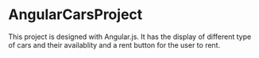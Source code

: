 # AngularCarsProject

This project is designed with Angular.js. It has the display of different type of cars and their availablity and a rent button for the user to rent.
